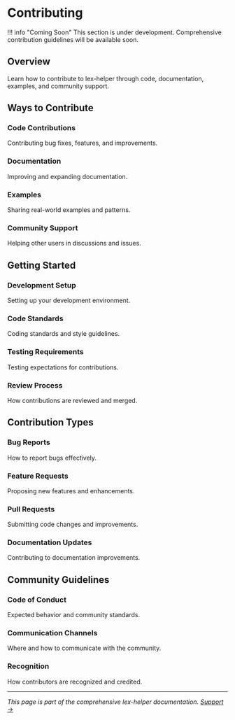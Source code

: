 # Contributing

!!! info "Coming Soon"
    This section is under development. Comprehensive contribution guidelines will be available soon.

## Overview

Learn how to contribute to lex-helper through code, documentation, examples, and community support.

## Ways to Contribute

### Code Contributions
Contributing bug fixes, features, and improvements.

### Documentation
Improving and expanding documentation.

### Examples
Sharing real-world examples and patterns.

### Community Support
Helping other users in discussions and issues.

## Getting Started

### Development Setup
Setting up your development environment.

### Code Standards
Coding standards and style guidelines.

### Testing Requirements
Testing expectations for contributions.

### Review Process
How contributions are reviewed and merged.

## Contribution Types

### Bug Reports
How to report bugs effectively.

### Feature Requests
Proposing new features and enhancements.

### Pull Requests
Submitting code changes and improvements.

### Documentation Updates
Contributing to documentation improvements.

## Community Guidelines

### Code of Conduct
Expected behavior and community standards.

### Communication Channels
Where and how to communicate with the community.

### Recognition
How contributors are recognized and credited.

---

*This page is part of the comprehensive lex-helper documentation. [Support →](support.md)*
